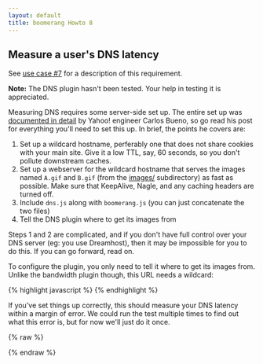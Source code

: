 ```yaml
--- 
layout: default 
title: boomerang Howto 8 
---
```


Measure a user's DNS latency
----------------------------

See [use case \#7](../use-cases.html#uc-7) for a description of this
requirement.

**Note:** The DNS plugin hasn't been tested. Your help in testing it is
appreciated.

Measuring DNS requires some server-side set up. The entire set up was
[documented in
detail](http://developer.yahoo.net/blog/archives/2009/11/guide_to_dns.html)
by Yahoo! engineer Carlos Bueno, so go read his post for everything
you'll need to set this up. In brief, the points he covers are:

1.  Set up a wildcard hostname, perferably one that does not share
    cookies with your main site. Give it a low TTL, say, 60 seconds, so
    you don't pollute downstream caches.
2.  Set up a webserver for the wildcard hostname that serves the images
    named `A.gif` and `B.gif` (from the [images/](../../images/)
    subdirectory) as fast as possible. Make sure that KeepAlive, Nagle,
    and any caching headers are turned off.
3.  Include `dns.js` along with `boomerang.js` (you can just concatenate
    the two files)
4.  Tell the DNS plugin where to get its images from

Steps 1 and 2 are complicated, and if you don't have full control over
your DNS server (eg: you use Dreamhost), then it may be impossible for
you to do this. If you can go forward, read on.

To configure the plugin, you only need to tell it where to get its
images from. Unlike the bandwidth plugin though, this URL needs a
wildcard:

{% highlight javascript %}
    <script src="boomerang.js" type="text/javascript"></script>
    <script src="dns.js" type="text/javascript"></script> <!-- concatenate with boomerang.js for better performance -->
    <script type="text/javascript">
    BOOMR.init({
            user_ip: "<user's ip address>",
            beacon_url: "http://yoursite.com/path/to/beacon.php",
            DNS: {                                         
                base_url: "http://*.yoursite.com/images/"  
            }                                              
        });
    </script>
{% endhighlight %}

If you've set things up correctly, this should measure your DNS latency
within a margin of error. We could run the test multiple times to find
out what this error is, but for now we'll just do it once.

<div id="results">
</div>

{% raw %}
<script src="/boomerang/boomerang.js" type="text/javascript"> </script>
<script src="/boomerang/plugins/bw.js" type="text/javascript"> </script>
<script src="/boomerang/plugins/navtiming.js" type="text/javascript"> </script>
<script src="/boomerang/plugins/rt.js" type="text/javascript"> </script>
<script src="howtos.js" type="text/javascript"> </script>
<script type="text/javascript">
BOOMR.init({
		user_ip: '10.0.0.1',
		BW: {
			base_url: '../../images/',
			cookie: 'HOWTO-BA'
		},
		RT: {
			cookie: 'HOWTO-RT'
		}
	});
</script>
{% endraw %}

